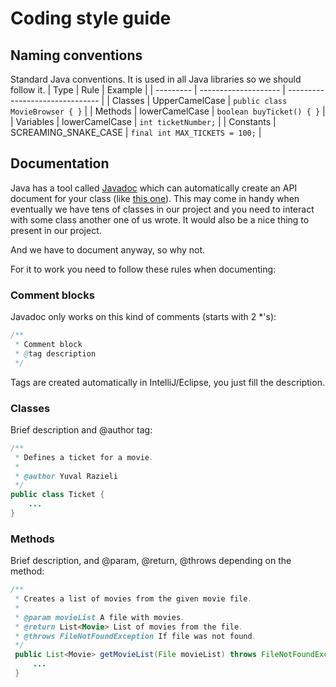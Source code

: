 # Coding style guide
## Naming conventions
Standard Java conventions. It is used in all Java libraries so we should follow it.
| Type      | Rule                 | Example                         |
| --------- | -------------------- | ------------------------------- |
| Classes   | UpperCamelCase       | `public class MovieBrowser { }` |
| Methods   | lowerCamelCase       | `boolean buyTicket() { }`       |
| Variables | lowerCamelCase       | `int ticketNumber;`             |
| Constants | SCREAMING_SNAKE_CASE | `final int MAX_TICKETS = 100;`  |

## Documentation
Java has a tool called [Javadoc](https://www.oracle.com/technical-resources/articles/java/javadoc-tool.html) which can automatically create an API document for your class (like [this one](https://developer.android.com/reference/android/os/Message)). This may come in handy when eventually we have tens of classes in our project and you need to interact with some class another one of us wrote. It would also be a nice thing to present in our project.

And we have to document anyway, so why not.

For it to work you need to follow these rules when documenting:

### Comment blocks
Javadoc only works on this kind of comments (starts with 2 *'s):
```java
/**
 * Comment block
 * @tag description
 */ 
```
Tags are created automatically in IntelliJ/Eclipse, you just fill the description.
### Classes
Brief description and @author tag:
```java
/**
 * Defines a ticket for a movie.
 *
 * @author Yuval Razieli
 */
public class Ticket {
    ...
}
```

### Methods
Brief description, and @param, @return, @throws depending on the method:
```java
/**
 * Creates a list of movies from the given movie file.
 *
 * @param movieList A file with movies.
 * @return List<Movie> List of movies from the file.
 * @throws FileNotFoundException If file was not found.
 */
 public List<Movie> getMovieList(File movieList) throws FileNotFoundException {
     ...
 }
```